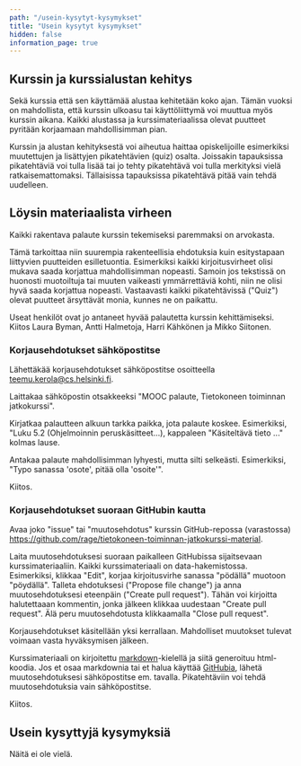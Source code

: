 ```yaml
---
path: "/usein-kysytyt-kysymykset"
title: "Usein kysytyt kysymykset"
hidden: false
information_page: true
---
```


## Kurssin ja kurssialustan kehitys
Sekä kurssia että sen käyttämää alustaa kehitetään koko ajan. Tämän vuoksi on mahdollista, että kurssin ulkoasu tai käyttöliittymä voi muuttua myös kurssin aikana. Kaikki alustassa ja kurssimateriaalissa olevat puutteet pyritään korjaamaan mahdollisimman pian.

Kurssin ja alustan kehityksestä voi aiheutua haittaa opiskelijoille esimerkiksi muutettujen ja lisättyjen pikatehtävien (quiz) osalta. Joissakin tapauksissa pikatehtäviä voi tulla lisää tai jo tehty pikatehtävä voi tulla merkityksi vielä ratkaisemattomaksi. Tällaisissa tapauksissa pikatehtävä pitää vain tehdä uudelleen.

## Löysin materiaalista virheen
Kaikki rakentava palaute kurssin tekemiseksi paremmaksi on arvokasta. 

Tämä tarkoittaa niin suurempia rakenteellisia ehdotuksia kuin esitystapaan liittyvien puutteiden esilletuontia. Esimerkiksi kaikki kirjoitusvirheet olisi mukava saada korjattua mahdollisimman nopeasti. Samoin jos tekstissä on huonosti muotoiltuja tai muuten vaikeasti ymmärrettäviä kohti, niin ne olisi hyvä saada korjattua nopeasti. Vastaavasti kaikki pikatehtävissä ("Quiz") olevat puutteet ärsyttävät monia, kunnes ne on paikattu.

Useat henkilöt ovat jo antaneet hyvää palautetta kurssin kehittämiseksi. Kiitos Laura Byman, Antti Halmetoja, Harri Kähkönen ja Mikko Siitonen.

### Korjausehdotukset sähköpostitse
Lähettäkää korjausehdotukset sähköpostitse osoitteella [teemu.kerola@cs.helsinki.fi](mailto:teemu.kerola@cs.helsinki.fi?subject=MOOC%20palaute,%20Tietokoneen%20toiminnan%20jatkokurssi&body=Luku%20???%20tai%20Quiz%20???%20...).

Laittakaa sähköpostin otsakkeeksi "MOOC palaute, Tietokoneen toiminnan jatkokurssi".

Kirjatkaa palautteen alkuun tarkka paikka, jota palaute koskee. Esimerkiksi, "Luku 5.2 (Ohjelmoinnin peruskäsitteet...), kappaleen "Käsiteltävä tieto ..." kolmas lause.

Antakaa palaute mahdollisimman lyhyesti, mutta silti selkeästi. Esimerkiksi, "Typo sanassa 'osote', pitää olla 'osoite'".

Kiitos.

### Korjausehdotukset suoraan GitHubin kautta
Avaa joko "issue" tai "muutosehdotus" kurssin GitHub-repossa (varastossa)
https://github.com/rage/tietokoneen-toiminnan-jatkokurssi-material.

Laita muutosehdotuksesi suoraan paikalleen GitHubissa sijaitsevaan kurssimateriaaliin. Kaikki kurssimateriaali on data-hakemistossa. Esimerkiksi, klikkaa "Edit", korjaa kirjoitusvirhe sanassa "pödällä" muotoon "pöydällä". Talleta ehdotuksesi ("Propose file change") ja anna muutosehdotuksesi eteenpäin ("Create pull request"). Tähän voi kirjoitta halutettaaan kommentin, jonka jälkeen klikkaa uudestaan "Create pull request". Älä peru muutosehdotusta klikkaamalla "Close pull request".

Korjausehdotukset käsitellään yksi kerrallaan. Mahdolliset muutokset tulevat voimaan vasta hyväksymisen jälkeen. 

Kurssimateriaali on kirjoitettu [markdown](https://en.wikipedia.org/wiki/Markdown)-kielellä ja siitä generoituu html-koodia. Jos et osaa markdownia tai et halua käyttää [GitHubia](https://en.wikipedia.org/wiki/GitHub), lähetä muutosehdotuksesi sähköpostitse em. tavalla. 
Pikatehtäviin voi tehdä muutosehdotuksia vain sähköpostitse.

Kiitos.

## Usein kysyttyjä kysymyksiä
Näitä ei ole vielä.
